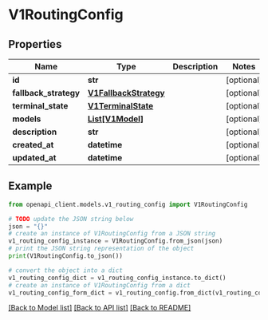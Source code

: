 # V1RoutingConfig


## Properties

Name | Type | Description | Notes
------------ | ------------- | ------------- | -------------
**id** | **str** |  | [optional] 
**fallback_strategy** | [**V1FallbackStrategy**](V1FallbackStrategy.md) |  | [optional] 
**terminal_state** | [**V1TerminalState**](V1TerminalState.md) |  | [optional] 
**models** | [**List[V1Model]**](V1Model.md) |  | [optional] 
**description** | **str** |  | [optional] 
**created_at** | **datetime** |  | [optional] 
**updated_at** | **datetime** |  | [optional] 

## Example

```python
from openapi_client.models.v1_routing_config import V1RoutingConfig

# TODO update the JSON string below
json = "{}"
# create an instance of V1RoutingConfig from a JSON string
v1_routing_config_instance = V1RoutingConfig.from_json(json)
# print the JSON string representation of the object
print(V1RoutingConfig.to_json())

# convert the object into a dict
v1_routing_config_dict = v1_routing_config_instance.to_dict()
# create an instance of V1RoutingConfig from a dict
v1_routing_config_form_dict = v1_routing_config.from_dict(v1_routing_config_dict)
```
[[Back to Model list]](../README.md#documentation-for-models) [[Back to API list]](../README.md#documentation-for-api-endpoints) [[Back to README]](../README.md)


